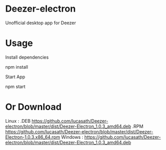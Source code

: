 # Deezer-electron
Unofficial desktop app for Deezer

# Usage

Install dependencies

npm install

Start App

npm start

# Or Download 
Linux :
.DEB https://github.com/lucasath/Deezer-electron/blob/master/dist/Deezer-Electron_1.0.3_amd64.deb
.RPM https://github.com/lucasath/Deezer-electron/blob/master/dist/Deezer-Electron-1.0.3.x86_64.rpm
Windows :
https://github.com/lucasath/Deezer-electron/blob/master/dist/Deezer-Electron_1.0.3_amd64.deb
